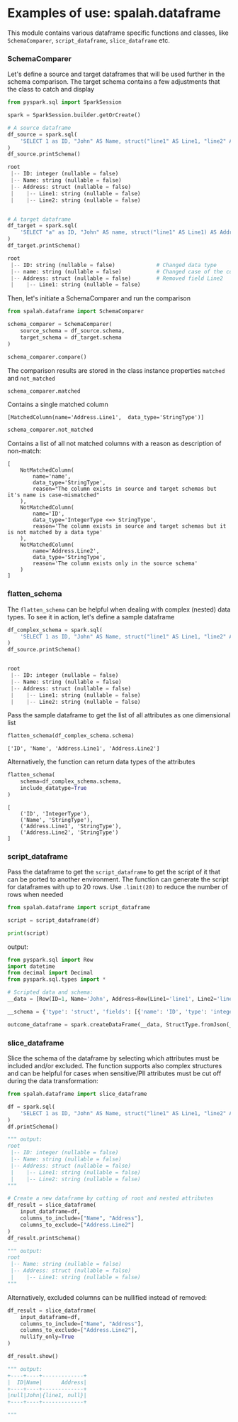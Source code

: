 # Examples of use: spalah.dataframe


This module contains various dataframe specific functions and classes, like `SchemaComparer`, `script_dataframe`, `slice_dataframe` etc. 


### SchemaComparer

Let's define a source and target dataframes that will be used further in the schema comparison. The target schema contains a few adjustments that the class to catch and display
```python
from pyspark.sql import SparkSession

spark = SparkSession.builder.getOrCreate()

# A source dataframe
df_source = spark.sql(
    'SELECT 1 as ID, "John" AS Name, struct("line1" AS Line1, "line2" AS Line2) AS Address'
)
df_source.printSchema()

root
 |-- ID: integer (nullable = false)
 |-- Name: string (nullable = false)
 |-- Address: struct (nullable = false)
 |    |-- Line1: string (nullable = false)
 |    |-- Line2: string (nullable = false)


# A target dataframe
df_target = spark.sql(
    'SELECT "a" as ID, "John" AS name, struct("line1" AS Line1) AS Address'
)
df_target.printSchema()

root
 |-- ID: string (nullable = false)             # Changed data type
 |-- name: string (nullable = false)           # Changed case of the column name
 |-- Address: struct (nullable = false)        # Removed field Line2
 |    |-- Line1: string (nullable = false)

```

Then, let's initiate a SchemaComparer and run the comparison

```python
from spalah.dataframe import SchemaComparer

schema_comparer = SchemaComparer(
    source_schema = df_source.schema,
    target_schema = df_target.schema
)

schema_comparer.compare()
```

The comparison results are stored in the class instance properties `matched` and `not_matched`

```python
schema_comparer.matched
```
Contains a single matched column

```
[MatchedColumn(name='Address.Line1',  data_type='StringType')]
```

```python
schema_comparer.not_matched
```
Contains a list of all not matched columns with a reason as description of non-match:
```
[
    NotMatchedColumn(
        name='name', 
        data_type='StringType', 
        reason="The column exists in source and target schemas but it's name is case-mismatched"
    ),
    NotMatchedColumn(
        name='ID', 
        data_type='IntegerType <=> StringType', 
        reason='The column exists in source and target schemas but it is not matched by a data type'
    ),
    NotMatchedColumn(
        name='Address.Line2', 
        data_type='StringType', 
        reason='The column exists only in the source schema'
    )
]
```

### flatten_schema

The `flatten_schema` can be helpful when dealing with complex (nested) data types.
To see it in action, let's define a sample dataframe 
```python
df_complex_schema = spark.sql(
    'SELECT 1 as ID, "John" AS Name, struct("line1" AS Line1, "line2" AS Line2) AS Address'
)
df_source.printSchema()


root
 |-- ID: integer (nullable = false)
 |-- Name: string (nullable = false)
 |-- Address: struct (nullable = false)
 |    |-- Line1: string (nullable = false)
 |    |-- Line2: string (nullable = false)

```
Pass the sample dataframe to get the list of all attributes as  one dimensional list
```python
flatten_schema(df_complex_schema.schema)
```

```
['ID', 'Name', 'Address.Line1', 'Address.Line2']
```
Alternatively, the function can return data types of the attributes
```python
flatten_schema(
    schema=df_complex_schema.schema,
    include_datatype=True
)
```

```
[
    ('ID', 'IntegerType'),
    ('Name', 'StringType'),
    ('Address.Line1', 'StringType'),
    ('Address.Line2', 'StringType')
]
```

### script_dataframe

Pass the dataframe to get the `script_dataframe` to get the script of it that can be ported to another environment. The function can generate the script for dataframes with up to 20 rows. Use `.limit(20)` to reduce the number of rows when needed

```python
from spalah.dataframe import script_dataframe

script = script_dataframe(df)

print(script)
```
output:
```python
from pyspark.sql import Row
import datetime
from decimal import Decimal
from pyspark.sql.types import *

# Scripted data and schema:
__data = [Row(ID=1, Name='John', Address=Row(Line1='line1', Line2='line2'))]

__schema = {'type': 'struct', 'fields': [{'name': 'ID', 'type': 'integer', 'nullable': False, 'metadata': {}}, {'name': 'Name', 'type': 'string', 'nullable': False, 'metadata': {}}, {'name': 'Address', 'type': {'type': 'struct', 'fields': [{'name': 'Line1', 'type': 'string', 'nullable': False, 'metadata': {}}, {'name': 'Line2', 'type': 'string', 'nullable': False, 'metadata': {}}]}, 'nullable': False, 'metadata': {}}]}

outcome_dataframe = spark.createDataFrame(__data, StructType.fromJson(__schema))
```


### slice_dataframe
Slice the schema of the dataframe by selecting which attributes must be included and/or excluded.
The function supports also complex structures and can be helpful for cases when sensitive/PII attributes must be cut off during the data transformation:
```python
from spalah.dataframe import slice_dataframe

df = spark.sql(
    'SELECT 1 as ID, "John" AS Name, struct("line1" AS Line1, "line2" AS Line2) AS Address'
)
df.printSchema()

""" output:
root
 |-- ID: integer (nullable = false)
 |-- Name: string (nullable = false)
 |-- Address: struct (nullable = false)
 |    |-- Line1: string (nullable = false)
 |    |-- Line2: string (nullable = false)
"""

# Create a new dataframe by cutting of root and nested attributes
df_result = slice_dataframe(
    input_dataframe=df,
    columns_to_include=["Name", "Address"],
    columns_to_exclude=["Address.Line2"]
)
df_result.printSchema()

""" output:
root
 |-- Name: string (nullable = false)
 |-- Address: struct (nullable = false)
 |    |-- Line1: string (nullable = false)
"""
```

Alternatively, excluded columns can be nullified instead of removed:
```python
df_result = slice_dataframe(
    input_dataframe=df,
    columns_to_include=["Name", "Address"],
    columns_to_exclude=["Address.Line2"],
    nullify_only=True
)

df_result.show()

""" output:
+----+----+-------------+
|  ID|Name|      Address|
+----+----+-------------+
|null|John|{line1, null}|
+----+----+-------------+

"""
```